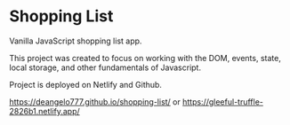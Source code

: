 <!-- @format -->

# Shopping List

Vanilla JavaScript shopping list app.

This project was created to focus on working with the DOM, events, state, local storage, and other fundamentals of Javascript.

Project is deployed on Netlify and Github.

https://deangelo777.github.io/shopping-list/
or
https://gleeful-truffle-2826b1.netlify.app/
